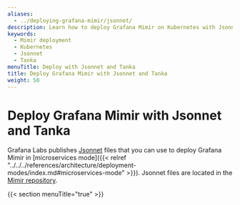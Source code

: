 ```yaml
---
aliases:
  - ../deploying-grafana-mimir/jsonnet/
description: Learn how to deploy Grafana Mimir on Kubernetes with Jsonnet and Tanka.
keywords:
  - Mimir deployment
  - Kubernetes
  - Jsonnet
  - Tanka
menuTitle: Deploy with Jsonnet and Tanka
title: Deploy Grafana Mimir with Jsonnet and Tanka
weight: 50
---
```


# Deploy Grafana Mimir with Jsonnet and Tanka

Grafana Labs publishes [Jsonnet](https://jsonnet.org/) files that you can use to deploy Grafana Mimir in [microservices mode]({{< relref "../../../references/architecture/deployment-modes/index.md#microservices-mode" >}}).
Jsonnet files are located in the [Mimir repository](https://github.com/grafana/mimir/tree/main/operations/mimir).

{{< section menuTitle="true" >}}
